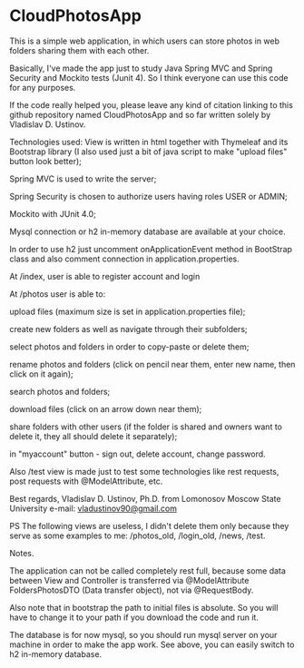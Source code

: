 # CloudPhotosApp
This is a simple web application, in which users can store photos in web folders sharing them with each other.

Basically, I've made the app just to study Java Spring MVC and Spring Security and Mockito tests (Junit 4). So I think everyone can use this code for any purposes. 

If the code really helped you, please leave any kind of citation linking to this github repository named CloudPhotosApp and so far written solely by Vladislav D. Ustinov.

Technologies used:
View is written in html together with Thymeleaf and its Bootstrap library (I also used just a bit of java script to make "upload files" button look better);

Spring MVC is used to write the server;

Spring Security is chosen to authorize users having roles USER or ADMIN;

Mockito with JUnit 4.0;

Mysql connection or h2 in-memory database are available at your choice.


In order to use h2 just uncomment onApplicationEvent method in BootStrap class and also comment connection in application.properties.

At /index, user is able to register account and login

At /photos user is able to:

upload files (maximum size is set in application.properties file);

create new folders as well as navigate through their subfolders;

select photos and folders in order to copy-paste or delete them;

rename photos and folders (click on pencil near them, enter new name, then click on it again);

search photos and folders;

download files (click on an arrow down near them);

share folders with other users (if the folder is shared and owners want to delete it, they all should delete it separately);

in "myaccount" button - sign out, delete account, change password.


Also /test view is made just to test some technologies like rest requests, post requests with @ModelAttribute, etc.

Best regards,
Vladislav D. Ustinov,
Ph.D. from Lomonosov Moscow State University
e-mail: vladustinov90@gmail.com

PS The following views are useless, I didn't delete them only because they serve as some examples to me: /photos_old, /login_old, /news, /test.

Notes.

The application can not be called completely rest full, 
because some data between View and Controller is transferred via @ModelAttribute FoldersPhotosDTO (Data transfer object), not via @RequestBody.

Also note that in bootstrap the path to initial files is absolute. So you will have to change it to your path if you download the code and run it.

The database is for now mysql, so you should run mysql server on your machine in order to make the app work. See above, you can easily switch to h2 in-memory database.





